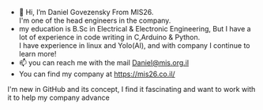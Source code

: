 - 👋 Hi, I’m Daniel Govezensky From MIS26.  
I'm one of the head engineers in the company.
- my education is B.Sc in Electrical & Electronic Engineering, But I have a lot of experience in code writing in C,Arduino & Python.  
I have experience in linux and Yolo(AI), and with company I continue to learn more!
- 📫 you can reach me with the mail Daniel@mis.org.il
- You can find my company at https://mis26.co.il/

I'm new in GitHub and its concept, I find it fascinating and want to work with it to help my company advance
